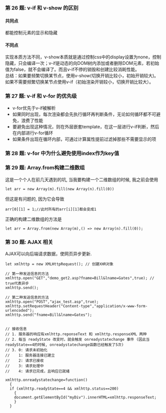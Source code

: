 ### 第 26 题: v-if 和 v-show 的区别

#### 共同点 ####
都能控制元素的显示和隐藏

#### 不同点 ####
实现本质方法不同，v-show本质就是通过控制css中的display设置为none，控制隐藏，只会编译一次；v-if是动态的向DOM树内添加或者删除DOM元素，若初始值为false，就不会编译了。而且v-if不停的销毁和创建比较消耗性能。<br/>
总结：如果要频繁切换某节点，使用v-show(切换开销比较小，初始开销较大)。如果不需要频繁切换某节点使用v-if（初始渲染开销较小，切换开销比较大）。



### 第 27 题: v-if 和 v-for 的优先级
- v-for优先于v-if被解析 
- 如果同时出现，每次渲染都会先执行循环再判断条件，无论如何循环都不可避免，浪费了性能 
- 要避免出现这种情况，则在外层嵌套template，在这一层进行v-if判断，然后在内部进行v-for循环 
- 如果条件出现在循环内部，可通过计算属性提前过滤掉那些不需要显示的项


### 第 28 题: v-for 中为什么避免使用index作为key值




### 第 29 题: Array.from构建二维数组
这是一个个人在前几天遇到的坑, 当我要构建一个二维数组的时候, 我之前会使用
```
let arr = new Array(m).fill(new Array(n).fill(0))
```
但这是有问题的, 因为它会导致
```
arr[0][1] = 1;//此时所有的arr[i][1]都会变成1
```
正确的构建二维数组的方法是
```
let arr = Array.from(new Array(m),() => new Array(n).fill(0));
```


### 第 30 题: AJAX 相关

AJAX可以向后端请求数据，使网页异步更新.
```
let xmlhttp = new XMLHttpRequest(); // 创建XHR对象

// 第一种发送信息的方法
xmlhttp.open("GET","demo_get2.asp?fname=Bill&lname=Gates",true); // true代表异步
xmlhttp.send();

// 第二种发送信息的方法
xmlhttp.open("POST","ajax_test.asp",true);
xmlhttp.setRequestHeader("Content-type","application/x-www-form-urlencoded");
xmlhttp.send("fname=Bill&lname=Gates");


// 接收信息
// 1. 服务器的响应有xmlhttp.reponseText 和 xmlhttp.responseXML 两种
// 2. 每当 readyState 改变时，就会触发 onreadystatechange 事件 (因此当readyState==4的时候, onreadystatechange函数已经触发了5次)
// 3. 0: 请求未初始化
//    1: 服务器连接已建立
//    2: 请求已接收
//    3: 请求处理中
//    4: 请求已完成，且响应已就绪

xmlhttp.onreadystatechange=function()
  {
  if (xmlhttp.readyState==4 && xmlhttp.status==200)
    {
    document.getElementById("myDiv").innerHTML=xmlhttp.responseText;
    }
  }

```
